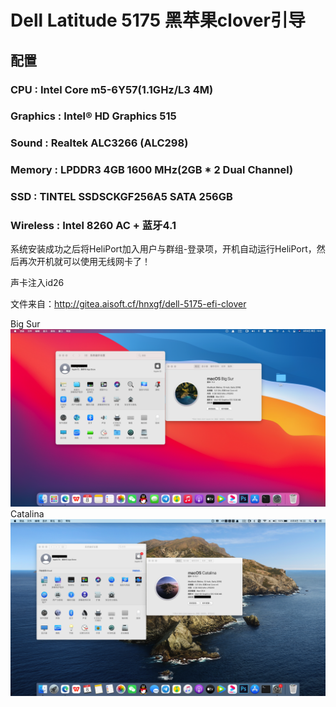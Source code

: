 # Dell Latitude 5175 黑苹果clover引导

## 配置
### CPU : Intel Core m5-6Y57(1.1GHz/L3 4M)
### Graphics : Intel® HD Graphics 515 
### Sound : Realtek ALC3266 (ALC298)
### Memory : LPDDR3 4GB 1600 MHz(2GB * 2 Dual Channel)
### SSD : TINTEL SSDSCKGF256A5 SATA 256GB 
### Wireless : Intel 8260 AC + 蓝牙4.1

系统安装成功之后将HeliPort加入用户与群组-登录项，开机自动运行HeliPort，然后再次开机就可以使用无线网卡了！

声卡注入id26

文件来自：http://gitea.aisoft.cf/hnxgf/dell-5175-efi-clover

Big Sur
![avatar](https://raw.githubusercontent.com/hnxgf/dell-5175-efi-clover/d400d4ad10d2f11fe172f8f9e0f981e561294a43/Big%20Sur.png)
Catalina
![avatar](https://raw.githubusercontent.com/hnxgf/dell-5175-efi-clover/master/Catalina.png)
